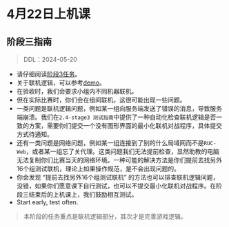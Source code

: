 # 4月22日上机课

## 阶段三指南

> DDL：2024-05-20

- 请仔细阅读[阶段3任务](../../task/2.4-stage3.md)。
- 关于联机逻辑，可以参考[demo](https://github.com/JongMelon/QtNetworkDemo)。
- 在验收时，我们会要求小组内不同机器联机。
- 但在实际比赛时，你们会在组间联机，这很可能出现一些问题。
- 一类问题是联机逻辑问题，例如某一组向服务端发送了错误的消息，导致服务端崩溃。我们在`2.4-stage3 测试指南`中提供了一种自动化检查联机逻辑是否一致的方案，需要你们提交一个没有图形界面的最小化联机对战程序，具体提交方式待通知。
- 还有一类问题是网络问题，例如某一组连接到了别的什么局域网而不是`RUC-Web`，或者某一组忘了关代理。这类问题我们无法提前检查，显然助教的电脑无法复制你们比赛当天的网络环境。一种可能的解决方法是你们提前去找另外16个组测试联机，理论上如果操作规范，是不会出现问题的。
- 你会发现 “提前去找另外16个组测试联机” 的方法也可以排查联机逻辑问题，没错，如果你们愿意课下自行测试，也可以不提交最小化联机对战程序。在阶段三结束后的上机课上，我们鼓励相互测试。
- Start early, test often.

> 本阶段的任务重点是联机逻辑部分，其次才是完善游戏逻辑。